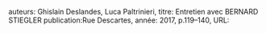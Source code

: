 auteurs: Ghislain Deslandes, Luca Paltrinieri, 
titre: Entretien avec BERNARD STIEGLER
publication:Rue Descartes, 
année: 2017, 
p.119–140,
URL: 

